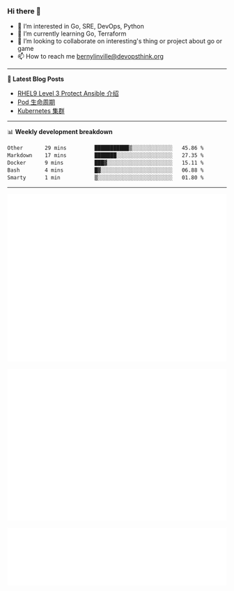 ### Hi there 👋

- 👀 I’m interested in Go, SRE, DevOps, Python
- 🌱 I’m currently learning Go, Terraform
- 👯 I’m looking to collaborate on interesting's thing or project about go or game
- 📫 How to reach me bernylinville@devopsthink.org

-------

**📝 Latest Blog Posts**

<!-- BLOG-POST-LIST:START -->
- [RHEL9 Level 3 Protect Ansible 介绍](https://devopsthink.org/archives/rhel9-level3-protect-ansible-role)
- [Pod 生命周期](https://devopsthink.org/archives/pod-Lifecycle)
- [Kubernetes 集群](https://devopsthink.org/archives/kubernetes-cluster)
<!-- BLOG-POST-LIST:END -->

-------

📊 **Weekly development breakdown**
<!--START_SECTION:waka-->

```txt
Other       29 mins         ███████████▒░░░░░░░░░░░░░   45.86 %
Markdown    17 mins         ███████░░░░░░░░░░░░░░░░░░   27.35 %
Docker      9 mins          ███▓░░░░░░░░░░░░░░░░░░░░░   15.11 %
Bash        4 mins          █▓░░░░░░░░░░░░░░░░░░░░░░░   06.88 %
Smarty      1 min           ▒░░░░░░░░░░░░░░░░░░░░░░░░   01.80 %
```

<!--END_SECTION:waka-->

-------

![Metrics](/github-metrics.svg)

![isocalendar fullyear](/metrics.plugin.isocalendar.fullyear.svg)

![languages details](/metrics.plugin.languages.details.svg)
